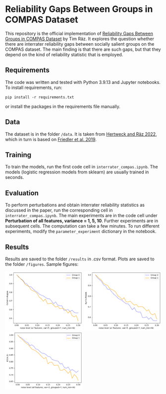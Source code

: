 # Reliability Gaps Between Groups in COMPAS Dataset

This repository is the official implementation of [Reliability Gaps Between Groups in COMPAS Dataset](https://arxiv.org/abs/...) by Tim Räz. It explores the question whether there are interrater reliability gaps between socially salient groups on the COMPAS dataset. The main finding is that there are such gaps, but that they depend on the kind of reliability statistic that is employed.

## Requirements

The code was written and tested with Python 3.9.13 and Jupyter notebooks. To install requirements, run:

```setup
pip install -r requirements.txt
```
or install the packages in the requirements file manually.
## Data

The dataset is in the folder `/data`. It is taken from [Hertweck and Räz 2022](https://github.com/hcorinna/gradual-compatibility), which in turn is based on [Friedler et al. 2019](https://github.com/algofairness/fairness-comparison).

## Training

To train the models, run the first code cell in `interrater_compas.ipynb`. The models (logistic regression models from sklearn) are usually trained in seconds.

## Evaluation

To perform perturbations and obtain interrater reliability statistics as discussed in the paper, run the corresponding cell in `interrater_compas.ipynb`. The main experiments are in the code cell under **Perturbation of all features, variance = 1, 5, 10**. Further experiments are in subsequent cells. The computation can take a few minutes. To run different experiments, modify the `parameter_experiment` dictionary in the notebook.

## Results

Results are saved to the folder `/results` in .csv format. Plots are saved to the folder `/figures`. Sample figures:

<img src="Figures/Kappa_all features, var=5, grouped=Y, num_min=N.png" width="250">
<img src="Figures/PABAK_all features, var=5, grouped=Y, num_min=N.png" width="250">
<img src="Figures/ICCA_all features, var=5, grouped=Y, num_min=N.png" width="250">